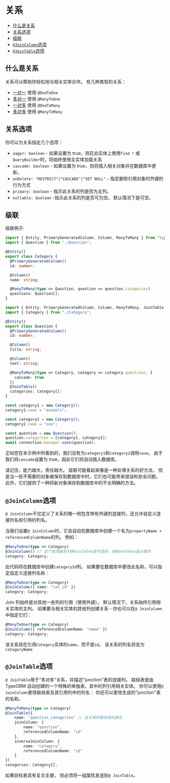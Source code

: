 # 关系

  * [什么是关系](#什么是关系)
  * [关系选项](#关系选项)
  * [级联](#级联)
  * [`@JoinColumn`选项](#`@JoinColumn`选项)
  * [`@JoinTable`选项](#`@JoinTable`选项)

## 什么是关系

关系可以帮助你轻松地与相关实体合作。
有几种类型的关系：

* [一对一](./one-to-one-relations.md) 使用 `@OneToOne`
* [多对一](./many-to-one-one-to-many-relations.md) 使用 `@ManyToOne`
* [一对多](./many-to-one-one-to-many-relations.md) 使用 `@OneToMany`
* [多对多](./many-to-many-relations.md) 使用 `@ManyToMany`

## 关系选项

你可以为关系指定几个选项：

- `eager: boolean` - 如果设置为 true，则在此实体上使用`find *` 或`QueryBuilder`时，将始终使用主实体加载关系
- `cascade: boolean` - 如果设置为 true，则将插入相关对象并在数据库中更新。
- `onDelete: "RESTRICT"|"CASCADE"|"SET NULL"` - 指定删除引用对象时外键的行为方式
- `primary: boolean` - 指示此关系的列是否为主列。
- `nullable: boolean` -指示此关系的列是否可为空。 默认情况下是可空。

## 级联

级联例子:

```typescript
import { Entity, PrimaryGeneratedColumn, Column, ManyToMany } from "typeorm";
import { Question } from "./Question";

@Entity()
export class Category {
  @PrimaryGeneratedColumn()
  id: number;

  @Column()
  name: string;

  @ManyToMany(type => Question, question => question.categories)
  questions: Question[];
}
```

```typescript
import { Entity, PrimaryGeneratedColumn, Column, ManyToMany, JoinTable } from "typeorm";
import { Category } from "./Category";

@Entity()
export class Question {
  @PrimaryGeneratedColumn()
  id: number;

  @Column()
  title: string;

  @Column()
  text: string;

  @ManyToMany(type => Category, category => category.questions, {
    cascade: true
  })
  @JoinTable()
  categories: Category[];
}
```

```typescript
const category1 = new Category();
category1.name = "animals";

const category2 = new Category();
category2.name = "zoo";

const question = new Question();
question.categories = [category1, category2];
await connection.manager.save(question);
```

正如您在本示例中所看到的，我们没有为`category1`和`category2`调用`save`。
由于我们将`cascade`设置为 true，因此它们将自动插入数据库。

请记住，能力越大，责任越大。
级联可能看起来像是一种处理关系的好方法，
但是当一些不需要的对象被保存到数据库中时，它们也可能带来错误和安全问题。
此外，它们提供了一种将新对象保存到数据库中的不太明确的方法。

## `@JoinColumn`选项

`@ JoinColumn`不仅定义了关系的哪一侧包含带有外键的连接列，还允许自定义连接列名和引用的列名。

当我们设置`@ JoinColumn`时，它会自动在数据库中创建一个名为`propertyName + referencedColumnName`的列。
例如：

```typescript
@ManyToOne(type => Category)
@JoinColumn() // 这个装饰器对于@ManyToOne是可选的，但@OneToOne是必需的
category: Category;
```

此代码将在数据库中创建`categoryId`列。
如果要在数据库中更改此名称，可以指定自定义连接列名称：

```typescript
@ManyToOne(type => Category)
@JoinColumn({ name: "cat_id" })
category: Category;
```

Join 列始终是对其他一些列的引用（使用外键）。
默认情况下，关系始终引用相关实体的主列。
如果要与相关实体的其他列创建关系 - 你也可以在`@ JoinColumn`中指定它们：

```typescript
@ManyToOne(type => Category)
@JoinColumn({ referencedColumnName: "name" })
category: Category;
```

该关系现在引用`Category`实体的`name`，而不是`id`。
该关系的列名将变为`categoryName`

## `@JoinTable`选项

`@ JoinTable`用于“多对多”关系，并描述"junction"表的连接列。
联结表是由 TypeORM 自动创建的一个特殊的单独表，其中的列引用相关实体。
你可以使用`@ JoinColumn`更改联结表及其引用列中的列名：
你还可以更改生成的"junction"表的名称。

```typescript
@ManyToMany(type => Category)
@JoinTable({
    name: "question_categories" // 此关系的联结表的表名
    joinColumn: {
        name: "question",
        referencedColumnName: "id"
    },
    inverseJoinColumn: {
        name: "category",
        referencedColumnName: "id"
    }
})
categories: Category[];
```

如果目标表具有复合主键，
则必须将一组属性发送到`@ JoinTable`。
